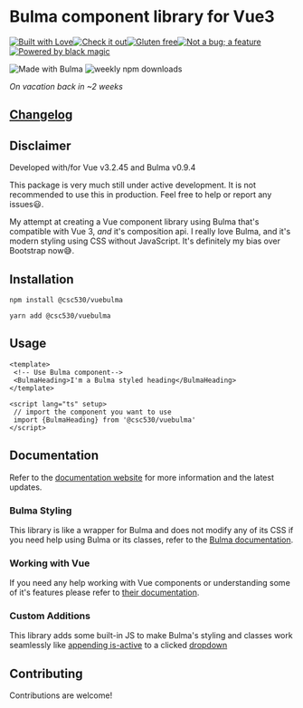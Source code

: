 # Bulma component library for Vue3

[![Built with Love](https://forthebadge.com/images/badges/built-with-love.svg)](https://forthebadge.com)[![Check it out](https://forthebadge.com/images/badges/check-it-out.svg)](https://forthebadge.com)[![Gluten free](https://forthebadge.com/images/badges/gluten-free.svg)](https://forthebadge.com)[![Not a bug; a feature](https://forthebadge.com/images/badges/not-a-bug-a-feature.svg)](https://forthebadge.com)[![Powered by black magic](https://forthebadge.com/images/badges/powered-by-black-magic.svg)](https://forthebadge.com)

![Made with Bulma](https://img.shields.io/badge/made%20with-Bulma-00d1b2?style=roundyed-square)
![weekly npm downloads](https://img.shields.io/npm/dw/@csc530/vuebulma?label=npm%20downloads)

*On vacation back in ~2 weeks*

## [Changelog](/../gh-pages/docs/changelog.md)

## Disclaimer

Developed with/for Vue v3.2.45 and Bulma v0.9.4

This package is very much still under active development. It is not recommended to use this in production. Feel free to
help or report any issues😃.

My attempt at creating a Vue component library using Bulma that's compatible with Vue 3, *and* it's composition api.
I really love Bulma, and it's modern styling using CSS without JavaScript. It's definitely my bias over Bootstrap now😅.

## Installation

`npm install @csc530/vuebulma`

`yarn add @csc530/vuebulma`

## Usage

```vue
<template>
 <!-- Use Bulma component-->
 <BulmaHeading>I'm a Bulma styled heading</BulmaHeading>
</template>

<script lang="ts" setup>
 // import the component you want to use
 import {BulmaHeading} from '@csc530/vuebulma'
</script>
```

## Documentation

Refer to the [documentation website](https://csc530.github.io/vuebulma/) for more information and the latest updates.

### Bulma Styling

This library is like a wrapper for Bulma and does not modify any of its CSS if you need help using Bulma or its classes,
refer to the [Bulma documentation](https://bulma.io/documentation/).

### Working with Vue

If you need any help working with Vue components or understanding some of it's features please refer
to [their documentation](https://vuejs.org/guide/introduction.html).

### Custom Additions

This library adds some built-in JS to make Bulma's styling and classes work seamlessly
like [appending is-active](/src/components/containers/BulmaDropdown.vue#L4) to a
clicked [dropdown](https://bulma.io/documentation/components/dropdown/#hoverable-or-toggable)

## Contributing

Contributions are welcome!